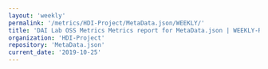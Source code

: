 ```yaml
---
layout: 'weekly'
permalink: '/metrics/HDI-Project/MetaData.json/WEEKLY/'
title: 'DAI Lab OSS Metrics Metrics report for MetaData.json | WEEKLY-REPORT-2019-10-25'
organization: 'HDI-Project'
repository: 'MetaData.json'
current_date: '2019-10-25'
---
```

